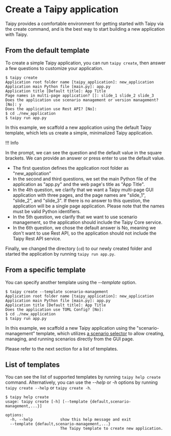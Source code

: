 # Create a Taipy application

Taipy provides a comfortable environment for getting started with Taipy via the create command,
and is the best way to start building a new application with Taipy.

## From the default template

To create a simple Taipy application, you can run `taipy create`, then answer a few questions to
customize your application.
```console
$ taipy create
Application root folder name [taipy_application]: new_application
Application main Python file [main.py]: app.py
Application title [Default title]: App Title
Page names in multi-page application? []: slide_1 slide_2 slide_3
Does the application use scenario management or version management? [No]: y
Does the application use Rest API? [No]:
$ cd ./new_application
$ taipy run app.py
```
In this example, we scaffold a new application using the default Taipy template, which lets us create a simple,
minimalized Taipy application.


!!! Info

  In the prompt, we can see the question and the default value in the square brackets.
  We can provide an answer or press enter to use the default value.


- The first question defines the application root folder as "new_application"
- In the second and third questions, we set the main Python file of the application as "app.py" and the web page's title
  as "App Title".
- In the 4th question, we clarify that we want a Taipy multi-page GUI application with three pages, and the page names
  are "slide_1", "slide_2", and "slide_3". If there is no answer to this question, the application will be a single page
  application. Please note that the names must be valid Python identifiers.
- In the 5th question, we clarify that we want to use scenario management, so the application should include the
  Taipy Core service.
- In the 6th question, we chose the default answer is No, meaning we don't want to use Rest API, so the
  application should not include the Taipy Rest API service.

Finally, we changed the directory (`cd`) to our newly created folder and started the application by running
`taipy run app.py`.

## From a specific template

You can specify another template using the *--template* option.

```console
$ taipy create --template scenario-management
Application root folder name [taipy_application]: new_application
Application main Python file [main.py]: app.py
Application title [Default title]: App Title
Does the application use TOML Config? [No]:
$ cd ./new_application
$ taipy run app.py
```

In this example, we scaffold a new Taipy application using the "scenario-management" template, which utilizes
[a scenario selector](./../gui/corelements/scenario_selector.md) to allow creating, managing, and running scenarios
directly from the GUI page.

Please refer to the next section for a list of templates.

## List of templates

You can see the list of supported templates by running `taipy help create` command. Alternatively, you can
use the *--help* or *-h* options by running `taipy create --help` or `taipy create -h`.

```console
$ taipy help create
usage: taipy create [-h] [--template {default,scenario-management,...}]

options:
  -h, --help            show this help message and exit
  --template {default,scenario-management,...}
                        The Taipy template to create new application.
```
